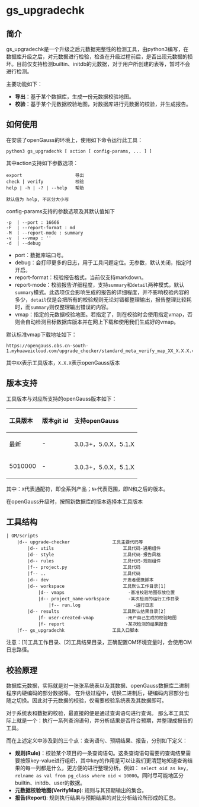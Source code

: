 # gs_upgradechk

## 简介
gs_upgradechk是一个升级之后元数据完整性的检测工具，由python3编写，在数据库升级之后，对元数据进行检验，检查在升级过程前后，是否出现元数据的损坏。目前仅支持检测builtin、initdb的元数据，对于用户所创建的表等，暂时不会进行检测。

主要功能如下：
- **导出**：基于某个数据库，生成一份元数据校验地图。
- **校验**：基于某个元数据校验地图，对数据库进行元数据的校验，并生成报告。


## 如何使用
在安装了openGauss的环境上，使用如下命令运行此工具：
```angular2html
python3 gs_upgradechk [ action [ config-params, ... ] ]
```
其中action支持如下参数选项：
```angular2html
export                    导出
check | verify            校验
help | -h | -? | --help   帮助

默认值为 help, 不区分大小写
```

config-params支持的参数选项及其默认值如下
```config
-p  | --port : 16666
-F  | --report-format : md
-M  | --report-mode : summary
-v  | --vmap : ''
-d  | --debug
```

- port：数据库端口号。
- debug：会打印更多的日志，用于工具问题定位。无参数，默认关闭，指定时开启。
- report-format：校验报告格式，当前仅支持markdown。
- report-mode：校验报告详细程度，支持`summary`和`detail`两种模式，默认`summary`模式。此选项仅会影响生成的报告的详细程度，并不影响校验内容的多少，`detail`仅是会把所有的校验规则无论对错都整理输出，报告整理比较耗时，而`summary`则仅整理输出错误的内容。
- vmap：指定的元数据校验地图。若指定了，则在校验时会使用指定vmap，否则会自动检测目标数据库版本并在网上下载和使用我们生成好的vmap。

默认标准vmap下载地址如下：
```angular2html
https://opengauss.obs.cn-south-1.myhuaweicloud.com/upgrade_checker/standard_meta_verify_map_XX_X.X.X.vmap
```
其中`XX`表示工具版本，`X.X.X`表示openGauss版本

## 版本支持
工具版本与对应所支持的openGauss版本如下：
<table>
  <thead align="left">
    <tr>
      <th class="cellrowborder" valign="top"><p>工具版本</p></th>
      <th class="cellrowborder" valign="top"><p>版本git id</p></th>
      <th class="cellrowborder" valign="top"><p>支持openGauss</p></th>
    </tr>
  </thead>
  <tbody>
    <tr>
      <td class="cellrowborder" valign="top"><p> 最新 </p></td>
      <td class="cellrowborder" valign="top"><p> - </p></td>
      <td class="cellrowborder" valign="top"><p> 3.0.3+，5.0.X，5.1.X </p></td>
    </tr>
    <tr>
      <td class="cellrowborder" valign="top"><p> 5010000 </p></td>
      <td class="cellrowborder" valign="top"><p> - </p></td>
      <td class="cellrowborder" valign="top"><p> 3.0.3+，5.0.X，5.1.X </p></td>
    </tr>
  </tbody>
</table>

其中：`X`代表通配符，即全系列产品；`N+`代表范围，即N和之后的版本。

在openGauss升级时，按照新数据库的版本选择本工具版本


## 工具结构
```dir introduce
| OM/scripts
    |d-- upgrade-checker                工具主要代码等
        |d-- utils                          工具代码-通用组件
        |d-- style                          工具代码-报告风格
        |d-- rules                          工具代码-规则组件
        |f-- project.py                     工具代码
        |f-- ..                             工具代码
        |d-- dev                            开发者便携脚本
        |d-- workspace                      工具默认工作目录[1]
            |d-- vmaps                        -基准校验地图存放位置
            |d-- project_name-workspace       -某次检测的运行工作目录
                |f-- run.log                    -运行日志
        |d-- results                        工具默认结果目录[2]
            |f- user-created-vmap            -用户自己生成的校验地图
            |f- report                       -某次检测的结果报告
    |f-- gs_upgradechk                  工具入口脚本
```

注意：[1]工具工作目录、[2]工具结果目录，正确配置OM环境变量时，会使用OM日志路径。

## 校验原理
数据库元数据，实际就是对一张张系统表以及其数据、openGauss数据库二进制程序内硬编码的部分数据等。
在升级过程中，切换二进制后，硬编码内容部分也随之切换。因此对于元数据的校验，仅需要校验系统表及其数据即可。

对于系统表和数据的校验，最直接的便是通过查询语句进行查询。
那么本工具实际上就是一个：执行一系列查询语句，并分析结果是否符合预期，并整理成报告的工具。

而在上述定义中涉及到的三个点：查询语句、预期结果、报告，分别如下定义：
- **规则(Rule)**：校验某个项目的一条查询语句。这条查询语句需要的查询结果需要按照key-value进行组织，其中key的作用是可以让我们更清楚地知道查询结果的每一列都是什么，更方便的进行整理分析。例如： `select oid as key, relname as val from pg_class where oid < 10000`。同时尽可能地区分builtin、initdb、user的数据。
- **元数据校验地图(VerifyMap)**: 规则与其预期输出的集合。
- **报告(Report)**: 规则执行结果与预期结果的对比分析结论所形成的汇总。
